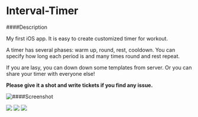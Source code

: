 Interval-Timer
==============
####Description

My first iOS app. It is easy to create customized timer for workout. 

A timer has several phases: warm up, round, rest, cooldown. You can specify how long each period is and many times round and rest repeat.

If you are lasy, you can down down some templates from server. Or you can share your timer with everyone else!

**Please give it a shot and write tickets if you find any issue.**

####Screenshot
<img style="float: left" src="https://is2-ssl.mzstatic.com/image/thumb/Purple3/v4/f5/e7/a8/f5e7a814-2dea-b562-bb16-8302472a8538/pr_source.png/500x500bb-80.png"/>

<img src="https://is3-ssl.mzstatic.com/image/thumb/Purple3/v4/de/55/5c/de555ca3-8bc3-b3c6-74a7-d3102405ec08/pr_source.png/500x500bb-80.png"/>

<img src="https://is3-ssl.mzstatic.com/image/thumb/Purple5/v4/50/3e/04/503e04c8-2e43-9818-5f12-3a1f5c0862cd/pr_source.png/500x500bb-80.png"/>

<img src="https://is1-ssl.mzstatic.com/image/thumb/Purple3/v4/06/1f/80/061f80e4-9e6a-f1f3-71f7-38e10b31f3c8/pr_source.png/500x500bb-80.png"/>

